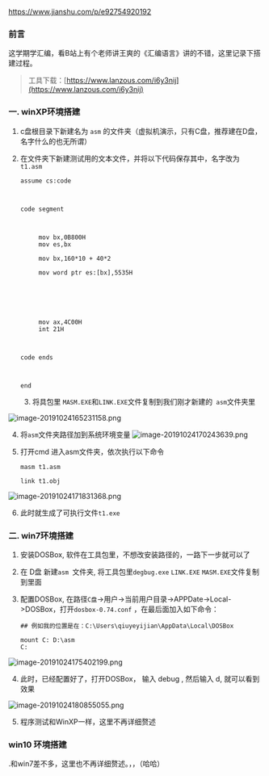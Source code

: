 https://www.jianshu.com/p/e92754920192

### 前言

这学期学汇编，看B站上有个老师讲王爽的《汇编语言》讲的不错，这里记录下搭建过程。

> 工具下载：[https://www.lanzous.com/i6y3nij](https://www.lanzous.com/i6y3nij)

### 一. winXP环境搭建

1. c盘根目录下新建名为 `asm` 的文件夹（虚拟机演示，只有C盘，推荐建在D盘，名字什么的也无所谓）

2. 在文件夹下新建测试用的文本文件，并将以下代码保存其中，名字改为  `t1.asm`  

   ```
   assume cs:code
   
   
   
   code segment
   
   
   
   		mov bx,0B800H
   		mov es,bx
   		
   		mov bx,160*10 + 40*2
   
   		mov word ptr es:[bx],5535H
   
   
   
   
   
   
   		mov ax,4C00H
   		int 21H
   
   
   
   code ends
   
   
   
   end
   ```

   3. 将具包里 `MASM.EXE`和`LINK.EXE`文件复制到我们刚才新建的` asm`文件夹里


![image-20191024165231158.png](hello.assets/aHR0cHM6Ly91cGxvYWQtaW1hZ2VzLmppYW5zaHUuaW8vdXBsb2FkX2ltYWdlcy8xNjM4ODM0My02ZDY1NWM3ZjNjODI2NjllLnBuZw.jpg)

 4. 将`asm`文件夹路径加到系统环境变量
![image-20191024170243639.png](hello.assets/aHR0cHM6Ly91cGxvYWQtaW1hZ2VzLmppYW5zaHUuaW8vdXBsb2FkX2ltYWdlcy8xNjM4ODM0My0zYTUyMzIzYTI4YTg3ZTg3LnBuZw.jpg)


5. 打开cmd 进入asm文件夹，依次执行以下命令

   ```
   masm t1.asm
   
   link t1.obj
   
   ```

![image-20191024171831368.png](hello.assets/aHR0cHM6Ly91cGxvYWQtaW1hZ2VzLmppYW5zaHUuaW8vdXBsb2FkX2ltYWdlcy8xNjM4ODM0My01MDhkMGEzYjYyYmExYjE5LnBuZw.jpg)


6. 此时就生成了可执行文件`t1.exe`

### 二. win7环境搭建

1. 安装DOSBox, 软件在工具包里，不想改安装路径的，一路下一步就可以了

2. 在 D盘 新建`asm `文件夹, 将工具包里`degbug.exe`  `LINK.EXE` `MASM.EXE`文件复制到里面

3. 配置DOSBox, 在路径`C盘`->用户->当前用户目录->APPDate->Local->DOSBox，打开`dosbox-0.74.conf` ，在最后面加入如下命令：

   ```
   ## 例如我的位置是在：C:\Users\qiuyeyijian\AppData\Local\DOSBox
   
   mount C: D:\asm
   C:
   ```

![image-20191024175402199.png](hello.assets/aHR0cHM6Ly91cGxvYWQtaW1hZ2VzLmppYW5zaHUuaW8vdXBsb2FkX2ltYWdlcy8xNjM4ODM0My1jYjg2ZTI0NmRhNTE2NTZlLnBuZw.jpg)


4. 此时，已经配置好了，打开DOSBox， 输入 debug , 然后输入 d, 就可以看到效果

![image-20191024180855055.png](hello.assets/aHR0cHM6Ly91cGxvYWQtaW1hZ2VzLmppYW5zaHUuaW8vdXBsb2FkX2ltYWdlcy8xNjM4ODM0My1hZmQyNmIyYzQ2ZDRiNzQxLnBuZw.jpg)


5. 程序测试和WinXP一样，这里不再详细赘述

### win10 环境搭建

.和win7差不多，这里也不再详细赘述。，，（哈哈）